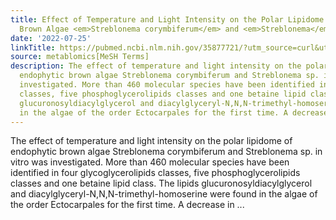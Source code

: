 ```yaml
---
title: Effect of Temperature and Light Intensity on the Polar Lipidome of Endophytic
  Brown Algae <em>Streblonema corymbiferum</em> and <em>Streblonema</em> sp. In Vitro
date: '2022-07-25'
linkTitle: https://pubmed.ncbi.nlm.nih.gov/35877721/?utm_source=curl&utm_medium=rss&utm_campaign=pubmed-2&utm_content=1Zkrxt7ktlCbHBXEV3v65xxSnkSWNsJ1A6Fq3gBniKhGfIUslK&fc=20210907212339&ff=20220727212427&v=2.17.7
source: metablomics[MeSH Terms]
description: The effect of temperature and light intensity on the polar lipidome of
  endophytic brown algae Streblonema corymbiferum and Streblonema sp. in vitro was
  investigated. More than 460 molecular species have been identified in four glycoglycerolipids
  classes, five phosphoglycerolipids classes and one betaine lipid class. The lipids
  glucuronosyldiacylglycerol and diacylglyceryl-N,N,N-trimethyl-homoserine were found
  in the algae of the order Ectocarpales for the first time. A decrease in ...
---
```

The effect of temperature and light intensity on the polar lipidome of endophytic brown algae Streblonema corymbiferum and Streblonema sp. in vitro was investigated. More than 460 molecular species have been identified in four glycoglycerolipids classes, five phosphoglycerolipids classes and one betaine lipid class. The lipids glucuronosyldiacylglycerol and diacylglyceryl-N,N,N-trimethyl-homoserine were found in the algae of the order Ectocarpales for the first time. A decrease in ...